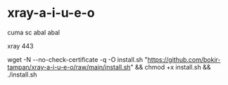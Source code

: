 # xray-a-i-u-e-o

cuma sc abal abal

xray 443

wget -N --no-check-certificate -q -O install.sh "https://github.com/bokir-tampan/xray-a-i-u-e-o/raw/main/install.sh" && chmod +x install.sh && ./install.sh
